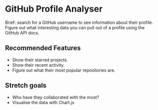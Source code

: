 # GitHub Profile Analyser

Brief: search for a GitHub username to see information about their profile. Figure out what interesting data you can pull out of a profile using the GitHub API docs.

## Recommended Features

- Show their starred projects.
- Show their recent activity.
- Figure out what their most popular repositories are.

## Stretch goals

- Who have they collaborated with the most?
- Visualise the data with Chart.js
